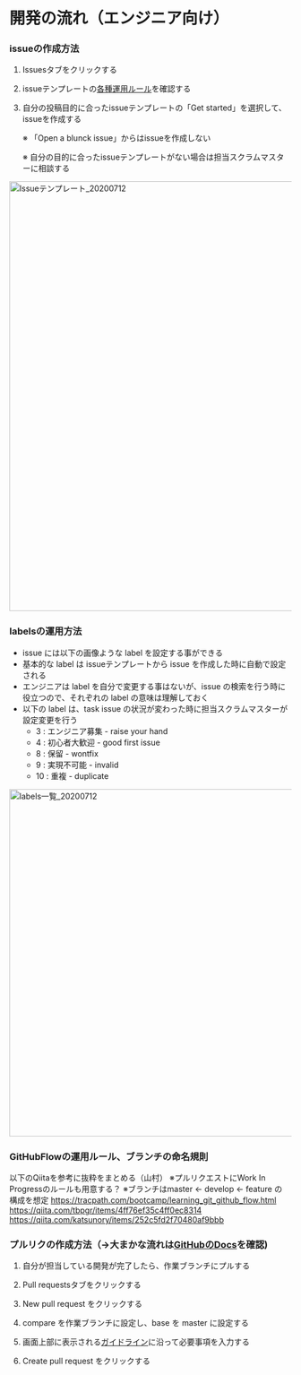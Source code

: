# 開発の流れ（エンジニア向け）
### issueの作成方法
1. Issuesタブをクリックする

1. issueテンプレートの[各種運用ルール](https://github.com/kboy-salon/salon_app_doc/blob/master/explanation/issues.md)を確認する

1. 自分の投稿目的に合ったissueテンプレートの「Get started」を選択して、issueを作成する
   
   ※ 「Open a blunck issue」からはissueを作成しない
   
   ※ 自分の目的に合ったissueテンプレートがない場合は担当スクラムマスターに相談する

<img width="767" alt="Issueテンプレート_20200712" src="https://user-images.githubusercontent.com/55462291/87241108-b8844b80-c45a-11ea-9999-0b37ea89a055.png">

### labelsの運用方法
- issue には以下の画像ような label を設定する事ができる
- 基本的な label は issueテンプレートから issue を作成した時に自動で設定される
- エンジニアは label を自分で変更する事はないが、issue の検索を行う時に役立つので、それぞれの label の意味は理解しておく
- 以下の label は、task issue の状況が変わった時に担当スクラムマスターが設定変更を行う
  * 3 : エンジニア募集 - raise your hand
  * 4 : 初心者大歓迎 - good first issue
  * 8 : 保留 - wontfix
  * 9 : 実現不可能 - invalid
  * 10 : 重複 - duplicate
<img width="620" alt="labels一覧_20200712" src="https://user-images.githubusercontent.com/55462291/87243229-4d913f80-c46f-11ea-861e-57d8aa7bea44.png">

### GitHubFlowの運用ルール、ブランチの命名規則
以下のQiitaを参考に抜粋をまとめる（山村）
※プルリクエストにWork In Progressのルールも用意する？
※ブランチはmaster ← develop ← feature の 構成を想定
https://tracpath.com/bootcamp/learning_git_github_flow.html
https://qiita.com/tbpgr/items/4ff76ef35c4ff0ec8314
https://qiita.com/katsunory/items/252c5fd2f70480af9bbb

### プルリクの作成方法（→大まかな流れは[GitHubのDocs](https://docs.github.com/ja/github/collaborating-with-issues-and-pull-requests/creating-a-pull-request)を確認)
1. 自分が担当している開発が完了したら、作業ブランチにプルする

1. Pull requestsタブをクリックする

1. New pull request をクリックする

1. compare を作業ブランチに設定し、base を master に設定する

1. 画面上部に表示される[ガイドライン](https://github.com/kboy-salon/salon_app/blob/master/.github/CONTRIBUTING.md)に沿って必要事項を入力する

1. Create pull request をクリックする
